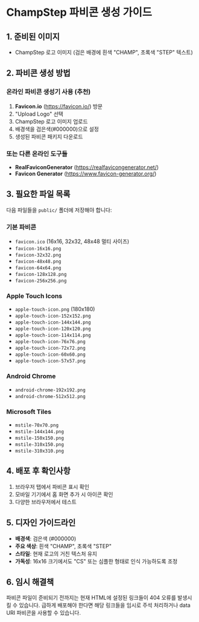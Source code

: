 # ChampStep 파비콘 생성 가이드

## 1. 준비된 이미지
- ChampStep 로고 이미지 (검은 배경에 흰색 "CHAMP", 초록색 "STEP" 텍스트)

## 2. 파비콘 생성 방법

### 온라인 파비콘 생성기 사용 (추천)
1. **Favicon.io** (https://favicon.io/) 방문
2. "Upload Logo" 선택
3. ChampStep 로고 이미지 업로드
4. 배경색을 검은색(#000000)으로 설정
5. 생성된 파비콘 패키지 다운로드

### 또는 다른 온라인 도구들
- **RealFaviconGenerator** (https://realfavicongenerator.net/)
- **Favicon Generator** (https://www.favicon-generator.org/)

## 3. 필요한 파일 목록

다음 파일들을 `public/` 폴더에 저장해야 합니다:

### 기본 파비콘
- `favicon.ico` (16x16, 32x32, 48x48 멀티 사이즈)
- `favicon-16x16.png`
- `favicon-32x32.png`
- `favicon-48x48.png`
- `favicon-64x64.png`
- `favicon-128x128.png`
- `favicon-256x256.png`

### Apple Touch Icons
- `apple-touch-icon.png` (180x180)
- `apple-touch-icon-152x152.png`
- `apple-touch-icon-144x144.png`
- `apple-touch-icon-120x120.png`
- `apple-touch-icon-114x114.png`
- `apple-touch-icon-76x76.png`
- `apple-touch-icon-72x72.png`
- `apple-touch-icon-60x60.png`
- `apple-touch-icon-57x57.png`

### Android Chrome
- `android-chrome-192x192.png`
- `android-chrome-512x512.png`

### Microsoft Tiles
- `mstile-70x70.png`
- `mstile-144x144.png`
- `mstile-150x150.png`
- `mstile-310x150.png`
- `mstile-310x310.png`

## 4. 배포 후 확인사항

1. 브라우저 탭에서 파비콘 표시 확인
2. 모바일 기기에서 홈 화면 추가 시 아이콘 확인
3. 다양한 브라우저에서 테스트

## 5. 디자인 가이드라인

- **배경색**: 검은색 (#000000)
- **주요 색상**: 흰색 "CHAMP", 초록색 "STEP"
- **스타일**: 현재 로고의 거친 텍스처 유지
- **가독성**: 16x16 크기에서도 "CS" 또는 심플한 형태로 인식 가능하도록 조정

## 6. 임시 해결책

파비콘 파일이 준비되기 전까지는 현재 HTML에 설정된 링크들이 404 오류를 발생시킬 수 있습니다. 
급하게 배포해야 한다면 해당 링크들을 임시로 주석 처리하거나 data URI 파비콘을 사용할 수 있습니다. 